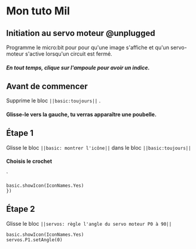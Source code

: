 # Mon tuto Mil

## Initiation au servo moteur @unplugged
Programme le micro:bit pour pour qu'une image s'affiche et qu'un servo-moteur s'active lorsqu'un circuit est fermé.
##### En tout temps, clique sur l'ampoule pour avoir un indice.

## Avant de commencer
Supprime le bloc ``||basic:toujours||`` .
#### Glisse-le vers la gauche, tu verras apparaître une poubelle.


## Étape 1
Glisse le bloc ``||basic: montrer l'icône||`` dans le bloc  ``||basic:toujours||`` 
#### Choisis le crochet
`
``` blocks
basic.showIcon(IconNames.Yes)
})

```
## Étape 2
Glisse le bloc  ``||servos: règle l'angle du servo moteur P0 à 90||`` 

``` blocks
basic.showIcon(IconNames.Yes)
servos.P1.setAngle(0)
```